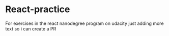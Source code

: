 # React-practice

For exercises in the react nanodegree program on udacity
just adding more text so i can create a PR
